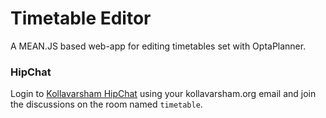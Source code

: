 Timetable Editor
================

A MEAN.JS based web-app for editing timetables set with OptaPlanner.


### HipChat
Login to [Kollavarsham HipChat](https://kollavarsham.hipchat.com/chat) using your kollavarsham.org email and join the discussions on the room named `timetable`.